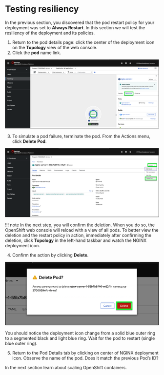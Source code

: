 # Testing resiliency

In the previous section, you discovered that the pod restart policy for your deployment was set to **Always Restart**. In this section we will test the resiliency of the deployment and its policies.

1. Return to the pod details page: click the center of the deployment icon on the **Topology** view of the web console.
2. Click the **pod** name link.

![](_attachments/OCP-resiliency-resources.png)

3. To simulate a pod failure, terminate the pod. From the Actions menu, click **Delete Pod**.

![](_attachments/OCP-resiliency-actions-menu.png)

!!! note
    In the next step, you will confirm the deletion.  When you do so, the OpenShift web console will reload with a view of all pods.  To better view the deletion and the restart policy in action, immediately after confirming the deletion, click **Topology** in the left-hand taskbar and watch the NGINX deployment icon.

4. Confirm the action by clicking **Delete**.

![](_attachments/OCP-resiliency-pod-delete-confirm.png)

You should notice the deployment icon change from a solid blue outer ring to a segmented black and light blue ring. Wait for the pod to restart (single blue outer ring).

5. Return to the Pod Details tab by clicking on center of NGINX deployment icon. Observe the name of the pod. Does it match the previous Pod’s ID?

In the next section learn about scaling OpenShift containers.
